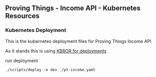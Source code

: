 ## Proving Things - Income API -  Kubernetes Resources

### Kubernetes Deployment

This is the kubernetes deployment files for Proving Things Income API

As it stands this is using [KB8OR for deployments](https://github.com/UKHomeOffice/kb8or)

run deployment

	./scripts/deploy -e dev ./pt-income.yaml
